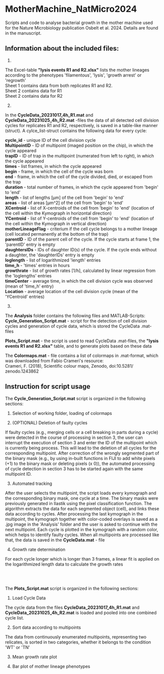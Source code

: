 # MotherMachine_NatMicro2024
Scripts and code to analyse bacterial growth in the mother machine used for the Nature Microbiology publication Osbelt et al. 2024. Details are found in the manuscript.

Information about the included files:
-------------------------------------------------------------------------------------------------

1.
 The Excel-table **"lysis events R1 and R2.xlsx"** lists the mother lineages according to the phenotypes 'filamentous', 'lysis', 'growth arrest' or 'regrowth' <br>
Sheet 1 contains data from both replicates R1 and R2. <br>
Sheet 2 contains data for R1 <br>
Sheet 2 contains data for R2 <br>

2.
In the **CycleData_20231017_4h_R1.mat** and **CycleData_20231025_4h_R2.mat** -files the data of all detected cell division cycles for replicates R1 and R2, respectively, is saved in a table-like manner (struct). A cylce_list-struct contains the following data for every cycle:

**cycle_id** - unique ID of the cell division cycle <br>
**MultipointID** - ID of multipoint (imaged position on the chip), in which the cycle appeared <br>
**trapID** - ID of trap in the multipoint (numerated from left to right), in which the cycle appeared <br>
**times** - list frames, in which the cycle appeared <br>
**begin** - frame, in which the cell of the cycle was born <br>
**end** - frame, in which the cell of the cycle divided, died, or escaped from the trap <br>
**duration** - total number of frames, in which the cycle appeared from 'begin' to 'end' <br>
**length** - list of lengths [µm] of the cell from 'begin' to 'end' <br>
**areas** - list of areas [µm^2] of the cell from 'begin' to 'end' <br>
**XCentroid** - list of X-centroids of the cell from 'begin' to 'end' (location of the cell within the Kymograph in horizontal direction) <br>
**YCentroid** - list of Y-centroids of the cell from 'begin' to 'end' (location of the cell within the Kymograph in vertical direction) <br>
**motherLineageFlag** - criterium if the cell cycle belongs to a mother lineage (cell located permanently at the bottom of the trap) <br>
**parentID** - ID of the parent cell of the cycle. If the cycle starts at frame 1, the 'parentID' entry is empty <br>
**daughtersIDs** - IDs of daughter ID(s) of the cycle. If the cycle ends without a daughter, the 'daughterIDs' entry is empty <br>
**loglength** - list of logarithmized 'length' entries <br>
**time_h** - 'times' entries in hours <br>
**growthrate** - list of growth rates [1/h], calculated by linear regression from the 'loglengths' entries <br>
**timeCenter** - average time, in which the cell division cycle was observed (mean of 'time_h' entry) <br>
**Location** - average location of the cell division cycle (mean of the 'YCentroid' entries) <br>

3.
The **Analysis** folder contains the following files and MATLAB-Scripts: <br>
**Cycle_Generation_Script.mat** - script for the detection of cell division cycles and generation of cycle data, which is stored the CycleData .mat-files <br>

**Plots_Script.mat** - the script is used to read CycleData .mat-files, the  **"lysis events R1 and R2.xlsx"** table, and to generate plots based on these data <br>

The **Colormaps.mat** - file contains a list of colormaps in .mat-format, which was downloaded from Fabio Crameri's resource: <br>
Crameri, F. (2018), Scientific colour maps, Zenodo, doi:10.5281/
zenodo.1243862


  


Instruction for script usage
-------------------------------------------------------------------------------------------------
The **Cycle_Generation_Script.mat** script is organized in the following sections:

1. Selection of working folder, loading of colormaps

2. (OPTIONAL) Deletion of faulty cycles

If faulty cycles (e.g., merging cells or a cell breaking in parts during a cycle) were detected in the course of processing in section 3, the user can interrupt the execution of section 3 and enter the ID of the multipoint which is currently being process. This will lead to the deletion of all cycles for the corresponding multipoint. After correction of the wrongly segmented part of the binary mask (e.g., by using in-built functions in FIJI to add white pixels (+1) to the binary mask or deleting pixels (x 0)), the automated processing of cycle detection in section 3 has to be started again with the same multipoint ID.

3. Automated tracking
   
After the user selects the multipoint, the script loads every kymograph and the corresponding binary mask, one cycle at a time. The binary masks were previously generated in Ilastik using the pixel classification function. The algorithm extracts the data for each segmented object (cell), and links these data according to cycles. After processing the last kymograph in the multipoint, the kymograph together with color-coded overlays is saved as a .jpg image in the 'Analysis' folder and the user is asked to continue with the next multipoint. Each cycle is plotted in the kymograph with a random color, which helps to identify faulty cycles. When all multipoints are processed like that, the data is saved in the **CycleData.mat** - file

4. Growth rate determination

For each cycle longer which is longer than 3 frames, a linear fit is applied on the logarithmized length data to calculate the growth rates

<br>
<br>

The **Plots_Script.mat** script is organized in the following sections:

1. Load Cycle Data

The cycle data from the files **CycleData_20231017_4h_R1.mat** and **CycleData_20231025_4h_R2.mat** is loaded and pooled into one combined cycle list.

2. Sort data according to multipoints

The data from continuously enumerated multipoints, representing two relicates, is sorted in two categories, whether it belongs to the condition 'WT' or 'TN'

3. Mean growth rate plot

4. Bar plot of mother lineage phenotypes
